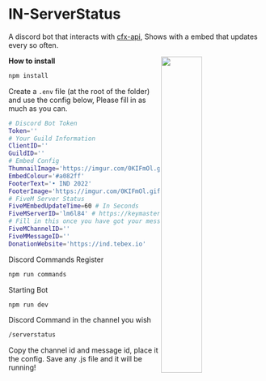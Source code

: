 # IN-ServerStatus

A discord bot that interacts with [cfx-api](https://github.com/PABLO-1610/cfx-api), Shows with a embed that updates every so often.

<img align="right" src="https://imgur.com/5N3uHl2.png" width=40%>





**How to install**

```bash
npm install
```

Create a `.env` file (at the root of the folder) and use the config below, Please fill in as much as you can.

```bash
# Discord Bot Token
Token=''
# Your Guild Information
ClientID=''
GuildID=''
# Embed Config
ThumnailImage='https://imgur.com/0KIFmOl.gif'
EmbedColour='#a082ff'
FooterText='• IND 2022'
FooterImage='https://imgur.com/0KIFmOl.gif'
# FiveM Server Status
FiveMEmbedUpdateTime=60 # In Seconds
FiveMServerID='lm6l84' # https://keymaster.fivem.net/
# Fill in this once you have got your message you want to embed
FiveMChannelID=''
FiveMMessageID=''
DonationWebsite='https://ind.tebex.io'
```

Discord Commands Register

```bash
npm run commands
```

Starting Bot

```bash
npm run dev
```

Discord Command in the channel you wish

```bash
/serverstatus
```

Copy the channel id and message id, place it the config. Save any .js file and it will be running!
